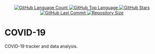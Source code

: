 <p align="center">
  <a href="https://github.com/aimanamri/COVID-19">
    <img alt="GitHub Language Count" src="https://img.shields.io/github/languages/count/aimanamri/COVID-19">
  </a>

  <a href="https://github.com/aimanamri/COVID-19">
    <img alt="GitHub Top Language" src="https://img.shields.io/github/languages/top/aimanamri/COVID-19">
  </a>
  
  <a href="https://github.com/aimanamri/COVID-19/stargazers">
    <img alt="GitHub Stars" src="https://img.shields.io/github/stars/aimanamri/COVID-19?style=social">
  </a>

  <a href="https://github.com/aimanamri/COVID-19/commits/main">
    <img alt="GitHub Last Commit" src="https://img.shields.io/github/last-commit/aimanamri/COVID-19">
  </a>

  <a href="https://github.com/aimanamri/COVID-19">
    <img alt="Repository Size" src="https://img.shields.io/github/repo-size/aimanamri/COVID-19">
  </a>
</p>

# COVID-19
COVID-19 tracker and data analysis.
